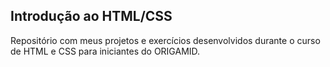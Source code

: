 ## Introdução ao HTML/CSS

Repositório com meus projetos e exercícios desenvolvidos durante o curso de HTML e CSS para iniciantes do ORIGAMID.
